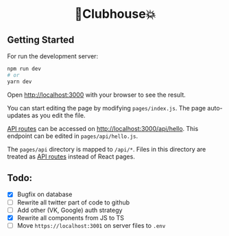 <h1 align="center">🚀Clubhouse💥</h1>

## Getting Started

For run the development server:

```bash
npm run dev
# or
yarn dev
```

Open [http://localhost:3000](http://localhost:3000) with your browser to see the result.

You can start editing the page by modifying `pages/index.js`. The page auto-updates as you edit the file.

[API routes](https://nextjs.org/docs/api-routes/introduction) can be accessed on [http://localhost:3000/api/hello](http://localhost:3000/api/hello). This endpoint can be edited in `pages/api/hello.js`.

The `pages/api` directory is mapped to `/api/*`. Files in this directory are treated as [API routes](https://nextjs.org/docs/api-routes/introduction) instead of React pages.


## Todo:
- [x] Bugfix on database
- [ ] Rewrite all twitter part of code to github
- [ ] Add other (VK, Google) auth strategy
- [x] Rewrite all components from JS to TS
- [ ] Move `https://localhost:3001` on server files to `.env`